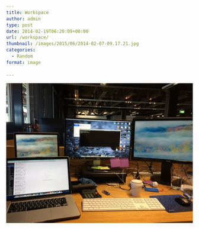 ```yaml
---
title: Workspace
author: admin
type: post
date: 2014-02-19T06:20:09+00:00
url: /workspace/
thumbnail: /images/2015/06/2014-02-07-09.17.21.jpg
categories:
  - Random
format: image

---
```

![](/images/2015/06/2014-02-07-09.17.21.jpg)